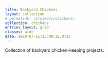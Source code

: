 ```yaml
---
title: Backyard Chickens
layout: collection
# permalink: /projects/chickens/
collection: chickens
entries_layout: grid
classes: wide
date: 2020-07-21T23:00:15.072Z
---
```

Collection of backyard chicken-keeping projects.
